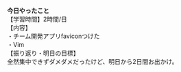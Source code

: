 **今日やったこと**<br>
【学習時間】2時間/日<br>
【内容】<br>
・チーム開発アプリfaviconつけた<br>
・Vim<br>
【振り返り・明日の目標】<br>
全然集中できずダメダメだったけど、明日から2日間お出かけ。<br>
